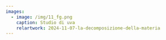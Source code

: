```yaml
---
images:
  - image: /img/11_fg.png
    caption: Studio di uva
    relartwork: 2024-11-07-la-decomposizione-della-materia
---
```

